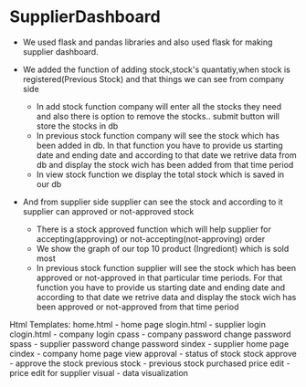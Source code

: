 # SupplierDashboard

- We used flask and pandas libraries and also used flask for making supplier dashboard.
 
- We added the function of adding stock,stock's quantatiy,when stock is registered(Previous Stock) and that things we can see from company side
   - In add stock function company will enter all the stocks they need and also there is option to remove the stocks.. submit button will store the stocks in db 
   - In previous stock function company will see the stock which has been added in db. In that function you have to provide us starting date and ending date and according to that date we retrive data from db and display the stock wich has been added from that time period
   - In view stock function we display the total stock which is saved in our db
- And from supplier side supplier can see the stock and according to it supplier can approved or not-approved stock
   - There is a stock approved function which will help supplier for accepting(approving) or not-accepting(not-approving) order  
   - We show the graph of our top 10 product (Ingrediont) which is sold most
   - In previous stock function supplier will see the stock which has been approved or not-approved in that particular time periods. For that function you have to provide us starting date and ending date and according to that date we retrive data and display the stock wich has been approved or not-approved from that time period


Html Templates:
home.html - home page
slogin.html - supplier login
clogin.html - company login
cpass - company password change password
spass - supplier password change password
sindex - supplier home page
cindex - company home page
view approval - status of stock
stock approve - approve the stock
previous stock - previous stock purchased
price edit - price edit for supplier
visual - data visualization
